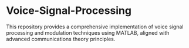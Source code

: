 # Voice-Signal-Processing
This repository provides a comprehensive implementation of voice signal processing and modulation techniques using MATLAB, aligned with advanced communications theory principles.
